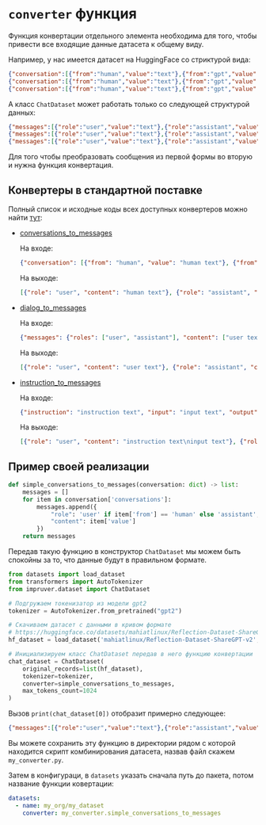 # `converter` функция

Функция конвертации отдельного элемента необходима для того, чтобы привести все входящие данные датасета к общему виду.

Например, у нас имеется датасет на HuggingFace со стриктурой вида:

```json lines
{"conversation":[{"from":"human","value":"text"},{"from":"gpt","value":"text"}]}
{"conversation":[{"from":"human","value":"text"},{"from":"gpt","value":"text"}]}
{"conversation":[{"from":"human","value":"text"},{"from":"gpt","value":"text"}]}
```

А класс `ChatDataset` может работать только со следующей структурой данных:

```json lines
{"messages":[{"role":"user","value":"text"},{"role":"assistant","value":"text"}]}
{"messages":[{"role":"user","value":"text"},{"role":"assistant","value":"text"}]}
{"messages":[{"role":"user","value":"text"},{"role":"assistant","value":"text"}]}
```

Для того чтобы преобразовать сообщения из первой формы во вторую и нужна функция конвертация.

## Конвертеры в стандартной поставке

Полный список и исходные коды всех доступных конвертеров можно найти 
[тут](/impruver/converters):

* [conversations_to_messages](/impruver/converters/conversations_to_messages.py)

    На входе:
    
    ```json lines
    {"conversation": [{"from": "human", "value": "human text"}, {"from": "bot", "value": "bot text"}]}
    ```
    
    На выходе:
    
    ```json lines
    [{"role": "user", "content": "human text"}, {"role": "assistant", "content": "bot text"}]
    ```

* [dialog_to_messages](/impruver/converters/dialog_to_messages.py)

    На входе:
    
    ```json lines
    {"messages": {"roles": ["user", "assistant"], "content": ["user text", "assistant text"]}}
    ```
    
    На выходе:
    
    ```json lines
    [{"role": "user", "content": "user text"}, {"role": "assistant", "content": "assistant text"}]
    ```

* [instruction_to_messages](/impruver/converters/instruction_to_messages.py)

    На входе:
    
    ```json lines
    {"instruction": "instruction text", "input": "input text", "output": "output text"}
    ```
    
    На выходе:
    
    ```json lines
    [{"role": "user", "content": "instruction text\ninput text"}, {"role": "assistant", "content": "output text"}]
    ```

## Пример своей реализации

```python
def simple_conversations_to_messages(conversation: dict) -> list:
    messages = []
    for item in conversation['conversations']:
        messages.append({
            "role": 'user' if item['from'] == 'human' else 'assistant',
            "content": item['value']
        })
    return messages
```

Передав такую функцию в конструктор `ChatDataset` мы можем быть спокойны за то, что данные будут в правильном формате.

```python
from datasets import load_dataset
from transformers import AutoTokenizer
from impruver.dataset import ChatDataset

# Подгружаем токенизатор из модели gpt2
tokenizer = AutoTokenizer.from_pretrained("gpt2")

# Скачиваем датасет с данными в кривом формате
# https://huggingface.co/datasets/mahiatlinux/Reflection-Dataset-ShareGPT-v2
hf_dataset = load_dataset('mahiatlinux/Reflection-Dataset-ShareGPT-v2', split='train')

# Инициализируем класс ChatDataset передав в него функцию конвертации
chat_dataset = ChatDataset(
    original_records=list(hf_dataset),
    tokenizer=tokenizer,
    converter=simple_conversations_to_messages,
    max_tokens_count=1024
)
```

Вызов `print(chat_dataset[0])` отобразит примерно следующее:

```json lines
{"messages":[{"role":"user","value":"text"},{"role":"assistant","value":"text"}]}
```

Вы можете сохранить эту функцию в директории рядом с которой находится
скрипт комбинирования датасета, назвав файл скажем `my_converter.py`.

Затем в конфигураци, в `datasets` указать сначала путь до пакета, потом
название функции ковертации:

```yaml
datasets:
  - name: my_org/my_dataset
    converter: my_converter.simple_conversations_to_messages
```

